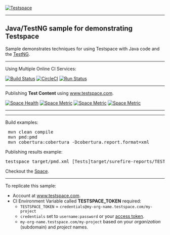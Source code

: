 [![Testspace](http://www.testspace.com/public/img/testspace_logo.png)](http://www.testspace.com)
***

## Java/TestNG sample for demonstrating Testspace

Sample demonstrates techniques for using Testspace with Java code and the [TestNG](http://testng.org/).

***

Using Multiple Online CI Services:

[![Build Status](https://travis-ci.org/testspace-samples/java.testng.svg?branch=master)](https://travis-ci.org/testspace-samples/java.testng)
[![CircleCI](https://circleci.com/gh/testspace-samples/java.testng.svg?style=svg)](https://circleci.com/gh/testspace-samples/java.testng)
[![Run Status](https://api.shippable.com/projects/570770c52a8192902e1bc922/badge?branch=master)](https://app.shippable.com/projects/570770c52a8192902e1bc922)


***
Publishing **Test Content** using www.testspace.com.

[![Space Health](https://samples.testspace.com/projects/125/spaces/456/badge)](https://samples.testspace.com/projects/125/spaces/456 "Test Cases")
[![Space Metric](https://samples.testspace.com/projects/125/spaces/456/metrics/299/badge)](https://samples.testspace.com/spaces/456/schema/Code%20Coverage "Code Coverage (branches)")
[![Space Metric](https://samples.testspace.com/projects/125/spaces/456/metrics/301/badge)](https://samples.testspace.com/spaces/456/schema/Code%20Coverage "Code Coverage (methods)")
[![Space Metric](https://samples.testspace.com/projects/125/spaces/456/metrics/333/badge)](https://samples.testspace.com/spaces/456/schema/Static%20Analysis "Static Analysis (issues)")


***

***

Build examples:

<pre>
 mvn clean compile
 mvn pmd:pmd
 mvn cobertura:cobertura -Dcobertura.report.format=xml
</pre>

Publishing results example:

<pre>
testspace target/pmd.xml [Tests]target/surefire-reports/TEST-TestSuite.xml target/site/cobertura/coverage.xml $TESTSPACE_TOKEN/$BRANCH_NAME
</pre>

Checkout the [Space](https://samples.testspace.com/projects/java.testng).

***

To replicate this sample: 
  - Account at www.testspace.com.
  - CI Environment Variable called **TESTSPACE_TOKEN** required:
    -  `TESTSPACE_TOKEN` = `credentials@my-org-name.testspace.com/my-project`
    - `credentials` set to `username:password` or your [access token](http://help.testspace.com/reference:client-reference#login-credentials).
    - `my-org-name.testspace.com/my-project` based on your *organization* (subdomain) and *project* names.  
